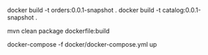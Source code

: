 docker build -t orders:0.0.1-snapshot .
docker build -t catalog:0.0.1-snapshot .


mvn clean package dockerfile:build   

docker-compose -f docker/docker-compose.yml up   